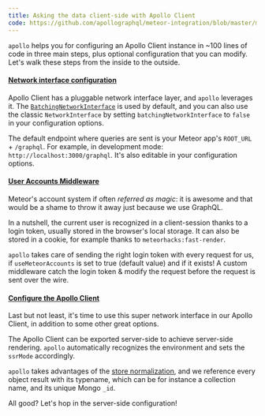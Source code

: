 ```yaml
---
title: Asking the data client-side with Apollo Client
code: https://github.com/apollographql/meteor-integration/blob/master/main-client.js#L8-L14
---
```


`apollo` helps you for configuring an Apollo Client instance in ~100 lines of code in three main steps, plus optional configuration that you can modify. Let's walk these steps from the inside to the outside.

<a href="https://github.com/apollographql/meteor-integration/blob/master/main-client.js#L19-L43"><h4>Network interface configuration</h4></a>

Apollo Client has a pluggable network interface layer, and `apollo` leverages it. The [`BatchingNetworkInterface`](http://dev.apollodata.com/core/network.html#query-batching) is used by default, and you can also use the classic `NetworkInterface` by setting `batchingNetworkInterface` to `false` in your configuration options.

The default endpoint where queries are sent is your Meteor app's `ROOT_URL` + `/graphql`. For example, in development mode: `http://localhost:3000/graphql`. It's also editable in your configuration options.

<a href="https://github.com/apollographql/meteor-integration/blob/master/main-client.js#L45-L78"><h4>User Accounts Middleware</h4></a>

Meteor's account system if often _referred as magic_: it is awesome and that would be a shame to throw it away just because we use GraphQL.

In a nutshell, the current user is recognized in a client-session thanks to a login token, usually stored in the browser's local storage. It can also be stored in a cookie, for example thanks to `meteorhacks:fast-render`.

`apollo` takes care of sending the right login token with every request for us, if `useMeteorAccounts` is set to true (default value) and if it exists! A custom middleware catch the login token & modify the request before the request is sent over the wire.

<a href="https://github.com/apollographql/meteor-integration/blob/master/main-client.js#L83-L98"><h4>Configure the Apollo Client</h4></a>

Last but not least, it's time to use this super network interface in our Apollo Client, in addition to some other great options.

The Apollo Client can be exported server-side to achieve server-side rendering. `apollo` automatically recognizes the environment and sets the `ssrMode` accordingly.

`apollo` takes advantages of the [store normalization](http://dev.apollodata.com/core/how-it-works.html#query-benefits), and we reference every object result with its typename, which can be for instance a collection name, and its unique Mongo `_id`.


All good? Let's hop in the server-side configuration!
